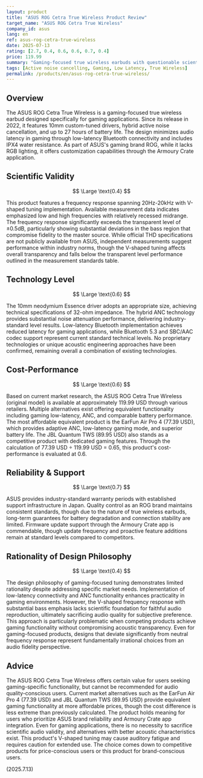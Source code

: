 ```yaml
---
layout: product
title: "ASUS ROG Cetra True Wireless Product Review"
target_name: "ASUS ROG Cetra True Wireless"
company_id: asus
lang: en
ref: asus-rog-cetra-true-wireless
date: 2025-07-13
rating: [2.7, 0.4, 0.6, 0.6, 0.7, 0.4]
price: 119.99
summary: "Gaming-focused true wireless earbuds with questionable scientific validity in audio quality. While ANC functionality and low-latency connectivity are commendable, cost-performance remains below standard due to the existence of more affordable equivalent products."
tags: [Active noise cancelling, Gaming, Low Latency, True Wireless]
permalink: /products/en/asus-rog-cetra-true-wireless/
---
```

## Overview

The ASUS ROG Cetra True Wireless is a gaming-focused true wireless earbud designed specifically for gaming applications. Since its release in 2022, it features 10mm custom-tuned drivers, hybrid active noise cancellation, and up to 27 hours of battery life. The design minimizes audio latency in gaming through low-latency Bluetooth connectivity and includes IPX4 water resistance. As part of ASUS's gaming brand ROG, while it lacks RGB lighting, it offers customization capabilities through the Armoury Crate application.

## Scientific Validity

$$ \Large \text{0.4} $$

This product features a frequency response spanning 20Hz-20kHz with V-shaped tuning implementation. Available measurement data indicates emphasized low and high frequencies with relatively recessed midrange. The frequency response significantly exceeds the transparent level of ±0.5dB, particularly showing substantial deviations in the bass region that compromise fidelity to the master source. While official THD specifications are not publicly available from ASUS, independent measurements suggest performance within industry norms, though the V-shaped tuning affects overall transparency and falls below the transparent level performance outlined in the measurement standards table.

## Technology Level

$$ \Large \text{0.6} $$

The 10mm neodymium Essence driver adopts an appropriate size, achieving technical specifications of 32-ohm impedance. The hybrid ANC technology provides substantial noise attenuation performance, delivering industry-standard level results. Low-latency Bluetooth implementation achieves reduced latency for gaming applications, while Bluetooth 5.3 and SBC/AAC codec support represent current standard technical levels. No proprietary technologies or unique acoustic engineering approaches have been confirmed, remaining overall a combination of existing technologies.

## Cost-Performance

$$ \Large \text{0.6} $$

Based on current market research, the ASUS ROG Cetra True Wireless (original model) is available at approximately 119.99 USD through various retailers. Multiple alternatives exist offering equivalent functionality including gaming low-latency, ANC, and comparable battery performance. The most affordable equivalent product is the EarFun Air Pro 4 (77.39 USD), which provides adaptive ANC, low-latency gaming mode, and superior battery life. The JBL Quantum TWS (89.95 USD) also stands as a competitive product with dedicated gaming features. Through the calculation of 77.39 USD ÷ 119.99 USD = 0.65, this product's cost-performance is evaluated at 0.6.

## Reliability & Support

$$ \Large \text{0.7} $$

ASUS provides industry-standard warranty periods with established support infrastructure in Japan. Quality control as an ROG brand maintains consistent standards, though due to the nature of true wireless earbuds, long-term guarantees for battery degradation and connection stability are limited. Firmware update support through the Armoury Crate app is commendable, though update frequency and proactive feature additions remain at standard levels compared to competitors.

## Rationality of Design Philosophy

$$ \Large \text{0.4} $$

The design philosophy of gaming-focused tuning demonstrates limited rationality despite addressing specific market needs. Implementation of low-latency connectivity and ANC functionality enhances practicality in gaming environments. However, the V-shaped frequency response with substantial bass emphasis lacks scientific foundation for faithful audio reproduction, ultimately sacrificing audio quality for subjective preference. This approach is particularly problematic when competing products achieve gaming functionality without compromising acoustic transparency. Even for gaming-focused products, designs that deviate significantly from neutral frequency response represent fundamentally irrational choices from an audio fidelity perspective.

## Advice

The ASUS ROG Cetra True Wireless offers certain value for users seeking gaming-specific functionality, but cannot be recommended for audio quality-conscious users. Current market alternatives such as the EarFun Air Pro 4 (77.39 USD) and JBL Quantum TWS (89.95 USD) provide equivalent gaming functionality at more affordable prices, though the cost difference is less extreme than previously calculated. The product holds meaning for users who prioritize ASUS brand reliability and Armoury Crate app integration. Even for gaming applications, there is no necessity to sacrifice scientific audio validity, and alternatives with better acoustic characteristics exist. This product's V-shaped tuning may cause auditory fatigue and requires caution for extended use. The choice comes down to competitive products for price-conscious users or this product for brand-conscious users.

(2025.7.13)